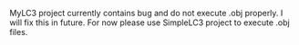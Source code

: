 MyLC3 project currently contains bug and do not execute .obj properly. I will fix this in future. For now please use SimpleLC3 project to execute .obj files.
